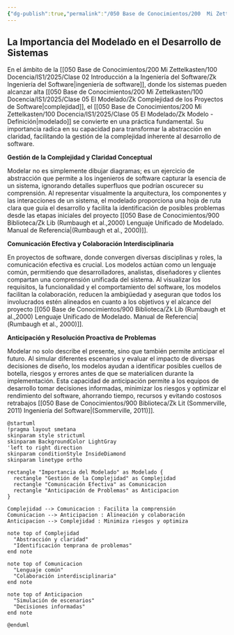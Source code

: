 ```yaml
---
{"dg-publish":true,"permalink":"/050 Base de Conocimientos/200  Mi Zettelkasten/100 Docencia/IS1/2025/Clase 05 El Modelado/Zk La Importancia del Modelado en el Desarrollo de Sistemas/","tags":["digitalGarden"]}
---
```


## La Importancia del Modelado en el Desarrollo de Sistemas

En el ámbito de la [[050 Base de Conocimientos/200  Mi Zettelkasten/100 Docencia/IS1/2025/Clase 02 Introducción a la Ingeniería del Software/Zk Ingeniería del Software\|ingeniería de software]], donde los sistemas pueden alcanzar alta [[050 Base de Conocimientos/200  Mi Zettelkasten/100 Docencia/IS1/2025/Clase 05 El Modelado/Zk Complejidad de los Proyectos de Software\|complejidad]], el [[050 Base de Conocimientos/200  Mi Zettelkasten/100 Docencia/IS1/2025/Clase 05 El Modelado/Zk Modelo - Definición\|modelado]] se convierte en una práctica fundamental. Su importancia radica en su capacidad para transformar la abstracción en claridad, facilitando la gestión de la complejidad inherente al desarrollo de software.

**Gestión de la Complejidad y Claridad Conceptual**

Modelar no es simplemente dibujar diagramas; es un ejercicio de abstracción que permite a los ingenieros de software capturar la esencia de un sistema, ignorando detalles superfluos que podrían oscurecer su comprensión. Al representar visualmente la arquitectura, los componentes y las interacciones de un sistema, el modelado proporciona una hoja de ruta clara que guía el desarrollo y facilita la identificación de posibles problemas desde las etapas iniciales del proyecto [[050 Base de Conocimientos/900 Biblioteca/Zk Lib (Rumbaugh et al.,2000) Lenguaje Unificado de Modelado. Manual de Referencia\|(Rumbaugh et al., 2000)]].

**Comunicación Efectiva y Colaboración Interdisciplinaria**

En proyectos de software, donde convergen diversas disciplinas y roles, la comunicación efectiva es crucial. Los modelos actúan como un lenguaje común, permitiendo que desarrolladores, analistas, diseñadores y clientes compartan una comprensión unificada del sistema. Al visualizar los requisitos, la funcionalidad y el comportamiento del software, los modelos facilitan la colaboración, reducen la ambigüedad y aseguran que todos los involucrados estén alineados en cuanto a los objetivos y el alcance del proyecto [[050 Base de Conocimientos/900 Biblioteca/Zk Lib (Rumbaugh et al.,2000) Lenguaje Unificado de Modelado. Manual de Referencia\|(Rumbaugh et al., 2000)]].

**Anticipación y Resolución Proactiva de Problemas**

Modelar no solo describe el presente, sino que también permite anticipar el futuro. Al simular diferentes escenarios y evaluar el impacto de diversas decisiones de diseño, los modelos ayudan a identificar posibles cuellos de botella, riesgos y errores antes de que se materialicen durante la implementación. Esta capacidad de anticipación permite a los equipos de desarrollo tomar decisiones informadas, minimizar los riesgos y optimizar el rendimiento del software, ahorrando tiempo, recursos y evitando costosos retrabajos [[050 Base de Conocimientos/900 Biblioteca/Zk Lit (Sommerville, 2011) Ingeniería del Software\|(Sommerville, 2011)]].

```plantuml
@startuml
!pragma layout smetana
skinparam style strictuml
skinparam BackgroundColor LightGray
'left to right direction
skinparam conditionStyle InsideDiamond
skinparam linetype ortho

rectangle "Importancia del Modelado" as Modelado {
  rectangle "Gestión de la Complejidad" as Complejidad
  rectangle "Comunicación Efectiva" as Comunicacion
  rectangle "Anticipación de Problemas" as Anticipacion
}

Complejidad --> Comunicacion : Facilita la comprensión
Comunicacion --> Anticipacion : Alineación y colaboración
Anticipacion --> Complejidad : Minimiza riesgos y optimiza

note top of Complejidad
  "Abstracción y claridad"
  "Identificación temprana de problemas"
end note

note top of Comunicacion
  "Lenguaje común"
  "Colaboración interdisciplinaria"
end note

note top of Anticipacion
  "Simulación de escenarios"
  "Decisiones informadas"
end note

@enduml
```
